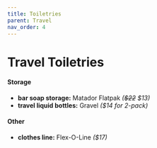 ```yaml
---
title: Toiletries
parent: Travel
nav_order: 4
---
```

# Travel Toiletries

#### Storage

- **bar soap storage:** Matador Flatpak *(~~$22~~ $13)*
- **travel liquid bottles:** Gravel *($14 for 2-pack)*

#### Other

- **clothes line:** Flex-O-Line *($17)*
